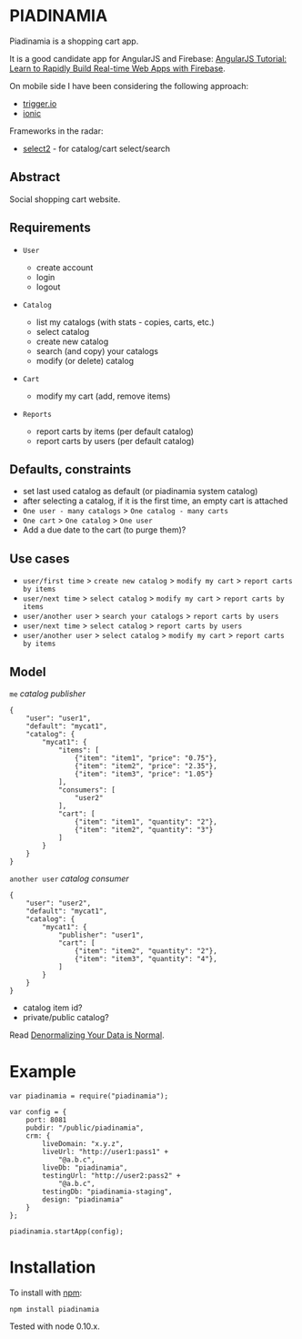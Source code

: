 PIADINAMIA
==========

Piadinamia is a shopping cart app.

It is a good candidate app for AngularJS and Firebase: [AngularJS Tutorial: Learn to Rapidly Build Real-time Web Apps with Firebase](http://www.thinkster.io/pick/eHPCs7s87O/angularjs-tutorial-learn-to-rapidly-build-real-time-web-apps-with-firebase).

On mobile side I have been considering the following approach:
- [trigger.io](https://trigger.io/)
- [ionic](http://ionicframework.com/)


Frameworks in the radar:
- [select2](http://ivaynberg.github.io/select2/) - for catalog/cart select/search

Abstract
--------

Social shopping cart website.

Requirements
------------

- `User`
    - create account
    - login
    - logout
    
- `Catalog` 
    - list my catalogs (with stats - copies, carts, etc.)
    - select catalog 
    - create new catalog
    - search (and copy) your catalogs
    - modify (or delete) catalog

- `Cart` 
    - modify my cart (add, remove items)

- `Reports`
    - report carts by items (per default catalog)
    - report carts by users (per default catalog)

Defaults, constraints
---------------------

- set last used catalog as default (or piadinamia system catalog)
- after selecting a catalog, if it is the first time, an empty cart is attached
- `One user - many catalogs` > `One catalog - many carts`
- `One cart` > `One catalog` > `One user`
- Add a due date to the cart (to purge them)?

Use cases
---------

- `user/first time` > `create new catalog` > `modify my cart` > `report carts by items`
- `user/next time` > `select catalog` > `modify my cart` > `report carts by items`
- `user/another user` > `search your catalogs` > `report carts by users`
- `user/next time` > `select catalog` > `report carts by users`
- `user/another user` > `select catalog` > `modify my cart` > `report carts by items`

Model
-----

`me` _catalog publisher_
```
{
    "user": "user1",
    "default": "mycat1",
    "catalog": {
        "mycat1": {
            "items": [
                {"item": "item1", "price": "0.75"},
                {"item": "item2", "price": "2.35"},
                {"item": "item3", "price": "1.05"}
            ],
            "consumers": [
                "user2"
            ],
            "cart": [
                {"item": "item1", "quantity": "2"},
                {"item": "item2", "quantity": "3"}
            ]
        }
    }
}
```

`another user` _catalog consumer_
```
{
    "user": "user2",
    "default": "mycat1",
    "catalog": {
        "mycat1": {
            "publisher": "user1",
            "cart": [
                {"item": "item2", "quantity": "2"},
                {"item": "item3", "quantity": "4"},
            ]
        }
    }
}
```

- catalog item id?
- private/public catalog?

Read [Denormalizing Your Data is Normal](https://www.firebase.com/blog/2013-04-12-denormalizing-is-normal.html).

Example
=======

    var piadinamia = require("piadinamia");

    var config = {
        port: 8081
        pubdir: "/public/piadinamia",
        crm: {
            liveDomain: "x.y.z",
            liveUrl: "http://user1:pass1" +
                "@a.b.c",
            liveDb: "piadinamia",
            testingUrl: "http://user2:pass2" +
                "@a.b.c",
            testingDb: "piadinamia-staging",
            design: "piadinamia"
        }
    };

    piadinamia.startApp(config);

Installation
============

To install with [npm](http://github.com/isaacs/npm):

    npm install piadinamia

Tested with node 0.10.x.
